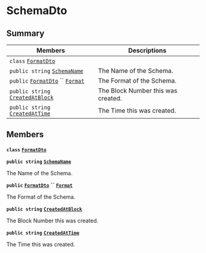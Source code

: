 # SchemaDto

## Summary

| Members                                                                                                                                                                                                                                                                                                                                                          | Descriptions                       |
| ---------------------------------------------------------------------------------------------------------------------------------------------------------------------------------------------------------------------------------------------------------------------------------------------------------------------------------------------------------------- | ---------------------------------- |
| `class` [`FormatDto`](AtomicMarketApiClient--Offers--OfferDto--DataDto--AssetDto--SchemaDto--FormatDto.md)                                                                                                                                                                                                                                                       |                                    |
| `public string` [`SchemaName`](AtomicMarketApiClient--Offers--OfferDto--DataDto--AssetDto--SchemaDto.md#class\_atomic\_market\_api\_client\_1\_1\_offers\_1\_1\_offer\_dto\_1\_1\_data\_dto\_1\_1\_asset\_dto\_1\_1\_schema\_dto\_1a50d439f0d7b1835a13ec1f4da383f957)                                                                                            | The Name of the Schema.            |
| `public` [`FormatDto`](AtomicMarketApiClient--Offers--OfferDto--DataDto--AssetDto--SchemaDto--FormatDto.md) `` [`Format`](AtomicMarketApiClient--Offers--OfferDto--DataDto--AssetDto--SchemaDto.md#class\_atomic\_market\_api\_client\_1\_1\_offers\_1\_1\_offer\_dto\_1\_1\_data\_dto\_1\_1\_asset\_dto\_1\_1\_schema\_dto\_1ab4fe4d63207a5184d9e0c8a5aa54891c) | The Format of the Schema.          |
| `public string` [`CreatedAtBlock`](AtomicMarketApiClient--Offers--OfferDto--DataDto--AssetDto--SchemaDto.md#class\_atomic\_market\_api\_client\_1\_1\_offers\_1\_1\_offer\_dto\_1\_1\_data\_dto\_1\_1\_asset\_dto\_1\_1\_schema\_dto\_1a022adc431e5845376e250208a999e12d)                                                                                        | The Block Number this was created. |
| `public string` [`CreatedAtTime`](AtomicMarketApiClient--Offers--OfferDto--DataDto--AssetDto--SchemaDto.md#class\_atomic\_market\_api\_client\_1\_1\_offers\_1\_1\_offer\_dto\_1\_1\_data\_dto\_1\_1\_asset\_dto\_1\_1\_schema\_dto\_1a4cb9b4aaa1372df6dc2bb7d8f4916403)                                                                                         | The Time this was created.         |

## Members

**`class`** [**`FormatDto`**](AtomicMarketApiClient--Offers--OfferDto--DataDto--AssetDto--SchemaDto--FormatDto.md)

**`public string`** [**`SchemaName`**](AtomicMarketApiClient--Offers--OfferDto--DataDto--AssetDto--SchemaDto.md#class\_atomic\_market\_api\_client\_1\_1\_offers\_1\_1\_offer\_dto\_1\_1\_data\_dto\_1\_1\_asset\_dto\_1\_1\_schema\_dto\_1a50d439f0d7b1835a13ec1f4da383f957)

The Name of the Schema.

**`public`** [**`FormatDto`**](AtomicMarketApiClient--Offers--OfferDto--DataDto--AssetDto--SchemaDto--FormatDto.md) **``** [**`Format`**](AtomicMarketApiClient--Offers--OfferDto--DataDto--AssetDto--SchemaDto.md#class\_atomic\_market\_api\_client\_1\_1\_offers\_1\_1\_offer\_dto\_1\_1\_data\_dto\_1\_1\_asset\_dto\_1\_1\_schema\_dto\_1ab4fe4d63207a5184d9e0c8a5aa54891c)

The Format of the Schema.

**`public string`** [**`CreatedAtBlock`**](AtomicMarketApiClient--Offers--OfferDto--DataDto--AssetDto--SchemaDto.md#class\_atomic\_market\_api\_client\_1\_1\_offers\_1\_1\_offer\_dto\_1\_1\_data\_dto\_1\_1\_asset\_dto\_1\_1\_schema\_dto\_1a022adc431e5845376e250208a999e12d)

The Block Number this was created.

**`public string`** [**`CreatedAtTime`**](AtomicMarketApiClient--Offers--OfferDto--DataDto--AssetDto--SchemaDto.md#class\_atomic\_market\_api\_client\_1\_1\_offers\_1\_1\_offer\_dto\_1\_1\_data\_dto\_1\_1\_asset\_dto\_1\_1\_schema\_dto\_1a4cb9b4aaa1372df6dc2bb7d8f4916403)

The Time this was created.
